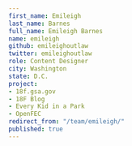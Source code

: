 ```yaml
---
first_name: Emileigh
last_name: Barnes
full_name: Emileigh Barnes
name: emileigh
github: emileighoutlaw
twitter: emileighoutlaw
role: Content Designer
city: Washington
state: D.C.
project:
- 18f.gsa.gov
- 18F Blog
- Every Kid in a Park
- OpenFEC
redirect_from: "/team/emileigh/"
published: true
---
```


